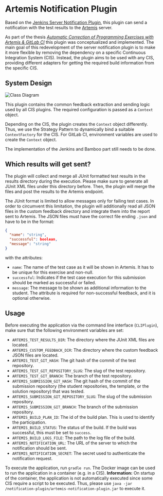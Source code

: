 # Artemis Notification Plugin

Based on the [Jenkins Server Notification Plugin](https://github.com/ls1intum/jenkins-server-notification-plugin), this plugin can send a notification with the test results to the [Artemis](https://github.com/ls1intum/Artemis) server.

As part of the thesis [_Automatic Correction of Programming Exercises with Artemis & GitLab CI_](https://ase.cit.tum.de/theses/automatic-correction-of-programming-exercises-with-artemis-and-gitlab-ci/) this plugin was conceptualized and implemented.
The main goal of this redevelopment of the server notification plugin is to make it more flexible by removing the dependency on a specific Continuous Integration System (CIS).
Instead, the plugin aims to be used with any CIS, providing different adapters for getting the required build information from the specific CIS.

## System Design

![Class Diagram](docs/class-diagram.drawio.png "Class Diagram")

This plugin contains the common feedback extraction and sending logic used by all CIS plugins.
The required configuration is passed as a `Context` object.

Depending on the CIS, the plugin creates the `Context` object differently.
Thus, we use the Strategy Pattern to dynamically bind a suitable `ContextFactory` for the CIS.
For GitLab CI, environment variables are used to create the `Context` object.

The implementation of the Jenkins and Bamboo part still needs to be done.

## Which results will get sent?
The plugin will collect and merge all JUnit formatted test results in the results directory during the execution.
Please make sure to generate all JUnit XML files under this directory before. Then, the plugin will merge the files and post the results to the Artemis endpoint.

The JUnit format is limited to allow messages only for failing test cases.
In order to circumvent this limitation, the plugin will additionally read all JSON files in the custom feedback directory and integrate them into the report sent to Artemis.
The JSON files must have the correct file ending `.json` and have to be in the format:
```json
{
  "name": "string",
  "successful": boolean,
  "message": "string"
}
```
with the attributes:
* `name`: The name of the test case as it will be shown in Artemis. It has to be unique for this exercise and non-null.
* `successful`: Indicates if the test case execution for this submission should be marked as successful or failed.
* `message`: The message to be shown as additional information to the student. The attribute is required for non-successful feedback, and it is optional otherwise.

## Usage
Before executing the application via the command line interface (`CLIPlugin`), make sure that the following environment variables are set:
* `ARTEMIS_TEST_RESULTS_DIR`: The directory where the JUnit XML files are located.
* `ARTEMIS_CUSTOM_FEEDBACK_DIR`: The directory where the custom feedback JSON files are located.
* `ARTEMIS_TEST_GIT_HASH`: The git hash of the commit of the test repository.
* `ARTEMIS_TEST_GIT_REPOSITORY_SLUG`: The slug of the test repository.
* `ARTEMIS_TEST_GIT_BRANCH`: The branch of the test repository.
* `ARTEMIS_SUBMISSION_GIT_HASH`: The git hash of the commit of the submission repository (the student repositories, the template, or the solution repository) that was tested.
* `ARTEMIS_SUBMISSION_GIT_REPOSITORY_SLUG`: The slug of the submission repository.
* `ARTEMIS_SUBMISSION_GIT_BRANCH`: The branch of the submission repository.
* `ARTEMIS_BUILD_PLAN_ID`: The id of the build plan. This is used to identify the participation.
* `ARTEMIS_BUILD_STATUS`: The status of the build. If the build was successful, this must be set to `success`.
* `ARTEMIS_BUILD_LOGS_FILE`: The path to the log file of the build.
* `ARTEMIS_NOTIFICATION_URL`: The URL of the server to which the notification should be sent.
* `ARTEMIS_NOTIFICATION_SECRET`: The secret used to authenticate the notification request.


To execute the application, run `gradle run`.
The Docker image can be used to run the application in a container (e.g. in a CIS).
**Information:** On startup of the container, the application is not automatically executed since some CIS require a script to be executed. Thus, please use `java -jar /notification-plugin/artemis-notification-plugin.jar` to execute it.
